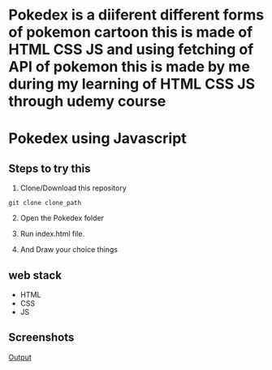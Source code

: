 # Pokedex is a diiferent different forms of pokemon cartoon this is made of HTML CSS JS and using fetching of API of pokemon this is made by me during my learning of HTML CSS JS through udemy course

# Pokedex using Javascript

## Steps to try this

1. Clone/Download this repository
```
git clone clone_path

```
2. Open the Pokedex folder

3. Run index.html file.

4. And Draw your choice things

## web stack
- HTML
- CSS
- JS

## Screenshots

[Output](https://github.com/Ayush7614/Hacking-Scripts/blob/main/Javascript/Pokedex/Output.jpeg)

